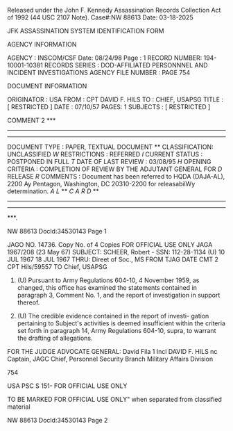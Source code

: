 Released under the John F. Kennedy
Assassination Records Collection Act of
1992 (44 USC 2107 Note). Case#:NW
88613 Date: 03-18-2025

JFK ASSASSINATION SYSTEM
IDENTIFICATION FORM

AGENCY INFORMATION

AGENCY : INSCOM/CSF Date: 08/24/98
Page : 1
RECORD NUMBER: 194-10001-10381
RECORDS SERIES : DOD-AFFILIATED PERSONNNEL AND INCIDENT INVESTIGATIONS
AGENCY FILE NUMBER : PAGE 754

DOCUMENT INFORMATION

ORIGINATOR : USA
FROM : CPT DAVID F. HILS
TO : CHIEF, USAPSG
TITLE : [ RESTRICTED ]
DATE : 07/10/57
PAGES: 1
SUBJECTS : [ RESTRICTED ]

COMMENT 2 ***
***
***
DOCUMENT TYPE : PAPER, TEXTUAL DOCUMENT **
CLASSIFICATION: UNCLASSIFIED *W*
RESTRICTIONS : REFERRED *I*
CURRENT STATUS : POSTPONED IN FULL *T*
DATE OF LAST REVIEW : 03/08/95 *H*
OPENING CRITERIA : COMPLETION OF REVIEW BY THE ADJUTANT GENERAL FOR *D*
RELEASE *R*
COMMENTS : Document has been referred to HQDA (DAJA-AL), 2200 Ay
Pentagon, Washington, DC 20310-2200 for releasabilWy
determination. *A*
*L*
**
*C*
*A*
*R*
*D*
**
***
***
***.

NW 88613 Docld:34530143 Page 1

JAGO NO. 14736.
Copy No. of 4 Copies
FOR OFFICIAL USE ONLY
JAGA 1967/208 (23 May 67)
SUBJECT: SCHEER, Robert - SSN: 112-28-1134 (U) 10 JUL 1967
18 JUL 1967
THRU: Direet of Soc., MS FROM TJAG DATE CMT 2
CPT Hils/59557
TO Chief, USAPSG

1. (U) Pursuant to Army Regulations 604-10, 4 November 1959, as
changed, this office has examined the statements contained in paragraph
3, Comment No. 1, and the report of investigation in support thereof.

2. (U) The credible evidence contained in the report of investi-
gation pertaining to Subject's activities is deemed insufficient within
the criteria set forth in paragraph 14, Army Regulations 604-10, supra,
to warrant the drafting of allegations.

FOR THE JUDGE ADVOCATE GENERAL:
David Fila
1 Incl DAVID F. HILS
nc Captain, JAGC
Chief, Personnel Security Branch
Military Affairs Division

754

USA PSC S 151- FOR OFFICIAL USE ONLY

TO BE MARKED FOR OFFICIAL USE ONLY"
when separated from classified material

NW 88613 Docld:34530143 Page 2
